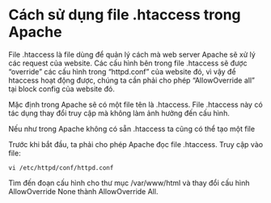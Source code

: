 # Cách sử dụng file .htaccess trong Apache

File .htaccess là file dùng để quản lý cách mà web server Apache sẽ xử lý các request của website. Các cấu hình bên trong file .htaccess sẽ được “override” các cấu hình trong “httpd.conf” của website đó, vì vậy để htaccess hoạt động được, chúng ta cần phải cho phép “AllowOverride all” tại block config của website đó.

Mặc định trong Apache sẽ có một file tên là .htaccess. File .htaccess này có tác dụng thay đổi truy cập mà không làm ảnh hưởng đến cấu hình.

Nếu như trong Apache không có sẵn .htaccess ta cũng có thể tạo một file

Trước khi bắt đầu, ta phải cho phép Apache đọc file .htaccess. Truy cập vào file:
```
vi /etc/httpd/conf/httpd.conf
```
Tìm đến đoạn cấu hình cho thư mục /var/www/html và thay đổi cấu hình AllowOverride None thành AllowOverride All.